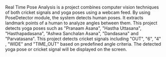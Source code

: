 Real Time Pose Analysis is a project combines computer vision techniques of both cricket signals and yoga poses using a webcam feed. By using PoseDetector module, the system detects human poses. It extracts landmark points of a human to analyze angles between them. This project detects yoga poses such as "Pranaam Asana", "Hastha Uttasana", "Hasthapadasana", "Ashwa Sanchalan Asana", "Dandasana" and "Parvatasana". This project detects cricket signals including "OUT", "6", "4" , "WIDE" and "TIME_OUT" based on predefined angle criteria. The detected yoga pose or cricket signal will be displayed on the screen.

